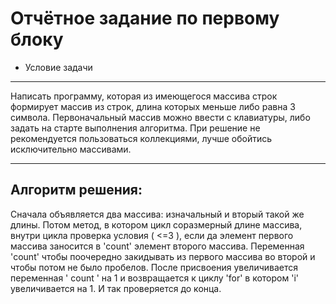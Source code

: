 # Отчётное задание по первому блоку
* Условие задачи 
____ 
Написать программу, которая из имеющегося массива строк формирует массив из строк, длина которых меньше либо равна 3 символа. Первоначальный массив можно ввести с клавиатуры, либо задать на старте выполнения алгоритма. При решение не рекомендуется пользоваться коллекциями, лучше обойтись исключительно массивами.
 _____
 ## Алгоритм решения:
Сначала объявляется два массива: изначальный и вторый такой же длины. Потом метод, в котором цикл соразмерный длине массива, внутри цикла проверка условия ( <=3 ), если да элемент первого массива заносится в 'count' элемент второго массива. Переменная 'count' чтобы поочередно закидывать из первого массива во второй и чтобы потом не было пробелов. После присвоения увеличивается переменная ' count ' на 1 и возвращается к циклу 'for' в котором 'i' увеличивается на 1. И так проверяется до конца.
